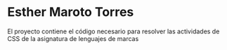 # Esther Maroto Torres
El proyecto contiene el código necesario para resolver las actividades de CSS de la asignatura de lenguajes de marcas